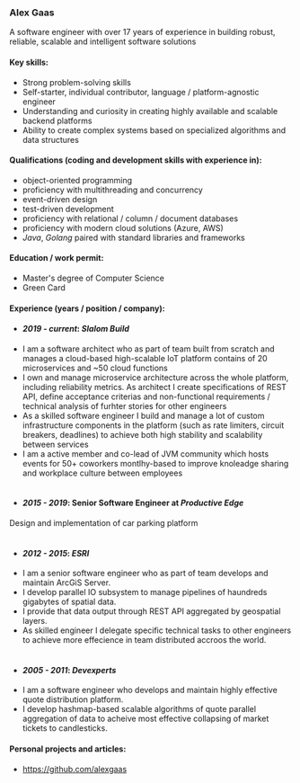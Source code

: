 ### Alex Gaas

A software engineer with over 17 years of experience in building robust, reliable, scalable and intelligent software solutions

#### Key skills:

+ Strong problem-solving skills
+ Self-starter, individual contributor, language / platform-agnostic engineer
+ Understanding and curiosity in creating highly available and scalable backend platforms
+ Ability to create complex systems based on specialized algorithms and data structures

#### Qualifications (coding and development skills with experience in):
+ object-oriented programming
+ proficiency with multithreading and concurrency
+ event-driven design
+ test-driven development
+ proficiency with relational / column / document databases
+ proficiency with modern cloud solutions (Azure, AWS)
+ _Java_, _Golang_ paired with standard libraries and frameworks

#### Education / work permit:
- Master's degree of Computer Science
- Green Card

#### Experience (years / position / company):
- #### _2019 - current_: _Slalom Build_  
+ I am a software architect who as part of team built from scratch and manages a cloud-based high-scalable IoT platform contains of 20 microservices and ~50 cloud functions 
+ I own and manage microservice architecture across the whole platform, including reliability metrics. As architect I create specifications of REST API, define acceptance criterias and non-functional requirements / technical analysis of furhter stories for other engineers
+ As a skilled software engineer I build and manage a lot of custom infrastructure components in the platform (such as rate limiters, circuit breakers, deadlines) to achieve both high stability and scalability between services
+ I am a active member and co-lead of JVM community which hosts events for 50+ coworkers montlhy-based to improve knoleadge sharing and workplace culture between employees
\
&nbsp;
- #### _2015 - 2019_: Senior Software Engineer at _Productive Edge_  
Design and implementation of car parking platform
\
&nbsp;
- #### _2012 - 2015_: _ESRI_  
+ I am a senior software engineer who as part of team develops and maintain ArcGiS Server. 
+ I develop parallel IO subsystem to manage pipelines of haundreds gigabytes of spatial data. 
+ I provide that data output through REST API aggregated by geospatial layers. 
+ As skilled engineer I delegate specific technical tasks to other engineers to achieve more effecience in team distributed accroos the world.
\
&nbsp;
- #### _2005 - 2011_: _Devexperts_  
+ I am a software engineer who develops and maintain highly effective quote distribution platform. 
+ I develop hashmap-based scalable algorithms of quote parallel aggregation of data to acheive most effective collapsing of market tickets to candlesticks.

#### Personal projects and articles:
- https://github.com/alexgaas
